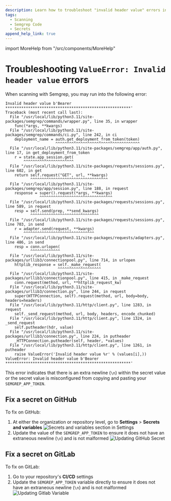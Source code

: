 ```yaml
---
description: Learn how to troubleshoot "invalid header value" errors in GitHub and Gitlab
tags:
  - Scanning
  - Semgrep Code
  - Secrets
append_help_link: true
---
```


import MoreHelp from "/src/components/MoreHelp"

# Troubleshooting `ValueError: Invalid header value` errors

When scanning with Semgrep, you may run into the following error:

```console
Invalid header value b'Bearer *******************************************************'
Traceback (most recent call last):
  File "/usr/local/lib/python3.11/site-packages/semgrep/commands/wrapper.py", line 35, in wrapper
    func(*args, **kwargs)
  File "/usr/local/lib/python3.11/site-packages/semgrep/commands/ci.py", line 242, in ci
    deployment_name = auth.get_deployment_from_token(token)
                      ^^^^^^^^^^^^^^^^^^^^^^^^^^^^^^^^^^^^^
  File "/usr/local/lib/python3.11/site-packages/semgrep/app/auth.py", line 17, in get_deployment_from_token
    r = state.app_session.get(
        ^^^^^^^^^^^^^^^^^^^^^^
  File "/usr/local/lib/python3.11/site-packages/requests/sessions.py", line 602, in get
    return self.request("GET", url, **kwargs)
           ^^^^^^^^^^^^^^^^^^^^^^^^^^^^^^^^^^
  File "/usr/local/lib/python3.11/site-packages/semgrep/app/session.py", line 188, in request
    response = super().request(*args, **kwargs)
               ^^^^^^^^^^^^^^^^^^^^^^^^^^^^^^^^
  File "/usr/local/lib/python3.11/site-packages/requests/sessions.py", line 589, in request
    resp = self.send(prep, **send_kwargs)
           ^^^^^^^^^^^^^^^^^^^^^^^^^^^^^^
  File "/usr/local/lib/python3.11/site-packages/requests/sessions.py", line 703, in send
    r = adapter.send(request, **kwargs)
        ^^^^^^^^^^^^^^^^^^^^^^^^^^^^^^^
  File "/usr/local/lib/python3.11/site-packages/requests/adapters.py", line 486, in send
    resp = conn.urlopen(
           ^^^^^^^^^^^^^
  File "/usr/local/lib/python3.11/site-packages/urllib3/connectionpool.py", line 714, in urlopen
    httplib_response = self._make_request(
                       ^^^^^^^^^^^^^^^^^^^
  File "/usr/local/lib/python3.11/site-packages/urllib3/connectionpool.py", line 415, in _make_request
    conn.request(method, url, **httplib_request_kw)
  File "/usr/local/lib/python3.11/site-packages/urllib3/connection.py", line 244, in request
    super(HTTPConnection, self).request(method, url, body=body, headers=headers)
  File "/usr/local/lib/python3.11/http/client.py", line 1283, in request
    self._send_request(method, url, body, headers, encode_chunked)
  File "/usr/local/lib/python3.11/http/client.py", line 1324, in _send_request
    self.putheader(hdr, value)
  File "/usr/local/lib/python3.11/site-packages/urllib3/connection.py", line 224, in putheader
    _HTTPConnection.putheader(self, header, *values)
  File "/usr/local/lib/python3.11/http/client.py", line 1261, in putheader
    raise ValueError('Invalid header value %r' % (values[i],))
ValueError: Invalid header value b'Bearer *******************************************************' 
```

This error indicates that there is an extra newline (`\n`) within the secret value or the secret value is misconfigured from copying and pasting your `SEMGREP_APP_TOKEN`.

## Fix a secret on GitHub

To fix on GitHub:

1. At either the organization or repository level, go to **Settings** > **Secrets and variables**
   ![Secrets and variables section in Settings](/img/kb/github-secrets.png)
2. Update the value of the `SEMGREP_APP_TOKEN` to ensure it does not have an extraneous newline (`\n`) and is not malformed
   ![Updating GitHub Secret](/img/kb/github-update-value.png)

## Fix a secret on GitLab

To fix on GitLab:

1. Go to your repository's **CI/CD** settings
2. Update the `SEMGREP_APP_TOKEN` variable directly to ensure it does not have an extraneous newline (`\n`) and is not malformed
   ![Updating Gitlab Variable](/img/kb/gitlab-update-value.png)

<MoreHelp />
